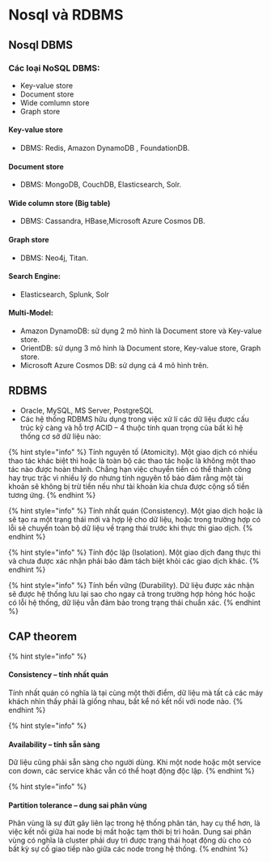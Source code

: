 # Nosql và RDBMS

## Nosql DBMS

### Các loại NoSQL DBMS:

* Key-value store
* Document store
* Wide comlumn store
* Graph store

#### Key-value store

* DBMS: Redis, Amazon DynamoDB , FoundationDB.

#### Document store

* DBMS: MongoDB, CouchDB, Elasticsearch, Solr.

#### Wide column store (Big table)

* DBMS: Cassandra, HBase,Microsoft Azure Cosmos DB.

#### Graph store

* DBMS: Neo4j, Titan.

#### **Search Engine:**

* Elasticsearch, Splunk, Solr

#### **Multi-Model:**

* Amazon DynamoDB: sử dụng 2 mô hình là Document store và Key-value store.
* OrientDB: sử dụng 3 mô hình là Document store, Key-value store, Graph store.
* Microsoft Azure Cosmos DB: sử dụng cả 4 mô hình trên.

## RDBMS

* Oracle, MySQL, MS Server, PostgreSQL
* Các hệ thống RDBMS hữu dụng trong việc xử lí các dữ liệu được cấu trúc kỹ càng và hỗ trợ ACID – 4 thuộc tính quan trọng của bất kì hệ thống cơ sở dữ liệu nào:

{% hint style="info" %}
Tính nguyên tố (Atomicity). Một giao dịch có nhiều thao tác khác biệt thì hoặc là toàn bộ các thao tác hoặc là không một thao tác nào được hoàn thành. Chẳng hạn việc chuyển tiền có thể thành công hay trục trặc vì nhiều lý do nhưng tính nguyên tố bảo đảm rằng một tài khoản sẽ không bị trừ tiền nếu như tài khoản kia chưa được cộng số tiền tương ứng.
{% endhint %}

{% hint style="info" %}
Tính nhất quán (Consistency). Một giao dịch hoặc là sẽ tạo ra một trạng thái mới và hợp lệ cho dữ liệu, hoặc trong trường hợp có lỗi sẽ chuyển toàn bộ dữ liệu về trạng thái trước khi thực thi giao dịch.
{% endhint %}

{% hint style="info" %}
Tính độc lập (Isolation). Một giao dịch đang thực thi và chưa được xác nhận phải bảo đảm tách biệt khỏi các giao dịch khác.
{% endhint %}

{% hint style="info" %}
Tính bền vững (Durability). Dữ liệu được xác nhận sẽ được hệ thống lưu lại sao cho ngay cả trong trường hợp hỏng hóc hoặc có lỗi hệ thống, dữ liệu vẫn đảm bảo trong trạng thái chuẩn xác.
{% endhint %}

## CAP theorem

{% hint style="info" %}
#### &#x20;Consistency – tính nhất quán <a href="#2-1-consistency-tinh-nhat-quan" id="2-1-consistency-tinh-nhat-quan"></a>

Tính nhất quán có nghĩa là tại cùng một thời điểm, dữ liệu mà tất cả các máy khách nhìn thấy phải là giống nhau, bất kể nó kết nối với node nào.
{% endhint %}

{% hint style="info" %}
#### Availability – tính sẵn sàng <a href="#2-2-availability-tinh-san-sang" id="2-2-availability-tinh-san-sang"></a>

Dữ liệu cũng phải sẵn sàng cho người dùng. Khi một node hoặc một service con down, các service khác vẫn có thể hoạt động độc lập.
{% endhint %}

{% hint style="info" %}
#### Partition tolerance – dung sai phân vùng <a href="#2-3-partition-tolerance-dung-sai-phan-vung" id="2-3-partition-tolerance-dung-sai-phan-vung"></a>

Phân vùng là sự đứt gãy liên lạc trong hệ thống phân tán, hay cụ thể hơn, là việc kết nối giữa hai node bị mất hoặc tạm thời bị trì hoãn. Dung sai phân vùng có nghĩa là cluster phải duy trì được trạng thái hoạt động dù cho có bất kỳ sự cố giao tiếp nào giữa các node trong hệ thống.
{% endhint %}
